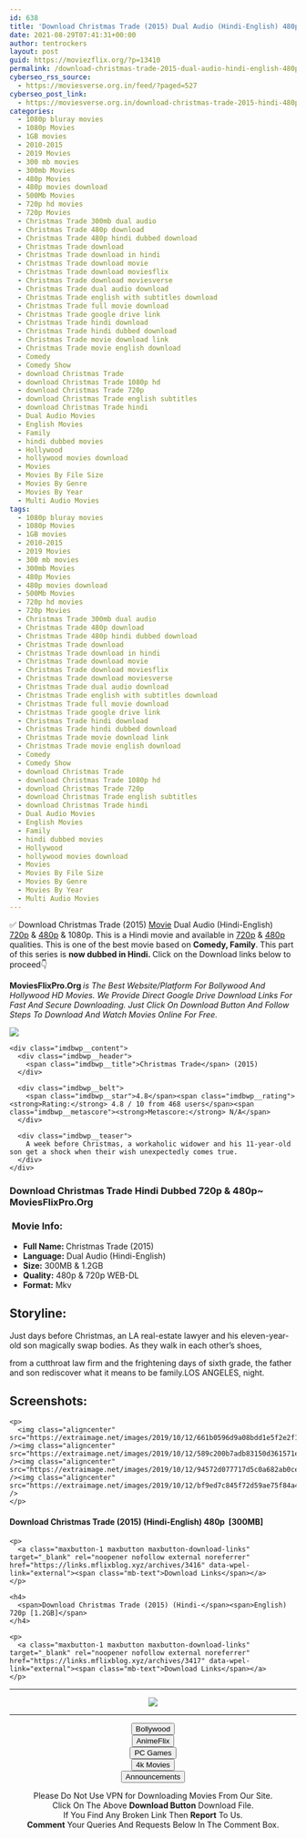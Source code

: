 ```yaml
---
id: 638
title: 'Download Christmas Trade (2015) Dual Audio (Hindi-English) 480p [300MB] || 720p [1.2GB]'
date: 2021-08-29T07:41:31+00:00
author: tentrockers
layout: post
guid: https://moviezflix.org/?p=13410
permalink: /download-christmas-trade-2015-dual-audio-hindi-english-480p-300mb-720p-1-2gb/
cyberseo_rss_source:
  - https://moviesverse.org.in/feed/?paged=527
cyberseo_post_link:
  - https://moviesverse.org.in/download-christmas-trade-2015-hindi-480p-720p/
categories:
  - 1080p bluray movies
  - 1080p Movies
  - 1GB movies
  - 2010-2015
  - 2019 Movies
  - 300 mb movies
  - 300mb Movies
  - 480p Movies
  - 480p movies download
  - 500Mb Movies
  - 720p hd movies
  - 720p Movies
  - Christmas Trade 300mb dual audio
  - Christmas Trade 480p download
  - Christmas Trade 480p hindi dubbed download
  - Christmas Trade download
  - Christmas Trade download in hindi
  - Christmas Trade download movie
  - Christmas Trade download moviesflix
  - Christmas Trade download moviesverse
  - Christmas Trade dual audio download
  - Christmas Trade english with subtitles download
  - Christmas Trade full movie download
  - Christmas Trade google drive link
  - Christmas Trade hindi download
  - Christmas Trade hindi dubbed download
  - Christmas Trade movie download link
  - Christmas Trade movie english download
  - Comedy
  - Comedy Show
  - download Christmas Trade
  - download Christmas Trade 1080p hd
  - download Christmas Trade 720p
  - download Christmas Trade english subtitles
  - download Christmas Trade hindi
  - Dual Audio Movies
  - English Movies
  - Family
  - hindi dubbed movies
  - Hollywood
  - hollywood movies download
  - Movies
  - Movies By File Size
  - Movies By Genre
  - Movies By Year
  - Multi Audio Movies
tags:
  - 1080p bluray movies
  - 1080p Movies
  - 1GB movies
  - 2010-2015
  - 2019 Movies
  - 300 mb movies
  - 300mb Movies
  - 480p Movies
  - 480p movies download
  - 500Mb Movies
  - 720p hd movies
  - 720p Movies
  - Christmas Trade 300mb dual audio
  - Christmas Trade 480p download
  - Christmas Trade 480p hindi dubbed download
  - Christmas Trade download
  - Christmas Trade download in hindi
  - Christmas Trade download movie
  - Christmas Trade download moviesflix
  - Christmas Trade download moviesverse
  - Christmas Trade dual audio download
  - Christmas Trade english with subtitles download
  - Christmas Trade full movie download
  - Christmas Trade google drive link
  - Christmas Trade hindi download
  - Christmas Trade hindi dubbed download
  - Christmas Trade movie download link
  - Christmas Trade movie english download
  - Comedy
  - Comedy Show
  - download Christmas Trade
  - download Christmas Trade 1080p hd
  - download Christmas Trade 720p
  - download Christmas Trade english subtitles
  - download Christmas Trade hindi
  - Dual Audio Movies
  - English Movies
  - Family
  - hindi dubbed movies
  - Hollywood
  - hollywood movies download
  - Movies
  - Movies By File Size
  - Movies By Genre
  - Movies By Year
  - Multi Audio Movies
---
```

<div class="thecontent clearfix">
  <p>
    ✅ Download Christmas Trade (2015) <a href="https://moviesverse.org.in/category/movies/" data-wpel-link="internal">Movie</a> Dual Audio (Hindi-English) <a href="https://moviesverse.org.in/720p-movies/" data-wpel-link="internal">720p</a>&nbsp;&&nbsp;<a href="https://moviesverse.org.in/480p-movies/" data-wpel-link="internal">480p</a> & 1080p. This is a Hindi movie and available in <a href="https://moviesverse.org.in/720p-movies/" data-wpel-link="internal">720p</a>&nbsp;&&nbsp;<a href="https://moviesverse.org.in/480p-movies/" data-wpel-link="internal">480p</a> qualities. This is one of the best movie based on <strong>Comedy, Family</strong>. This part of this series is <strong>now dubbed in <span>Hindi.&nbsp;</span></strong><span>Click on the Download links below to proceed👇</span>
  </p>
  
  <p>
    <strong><span>MoviesFlixPro.Org&nbsp;</span></strong><em>is The Best Website/Platform For Bollywood And Hollywood HD Movies. We Provide Direct Google Drive Download Links For Fast And Secure Downloading. Just Click On Download Button And Follow Steps To&nbsp;Download And Watch Movies Online For Free.</em>
  </p>
  
  <div class="imdbwp imdbwp--movie dark">
    <div class="imdbwp__thumb">
      <a class="imdbwp__link" target="_blank" title="Christmas Trade" href="https://www.imdb.com/title/tt4558194/" rel="nofollow external noopener noreferrer" data-wpel-link="external"><img class="imdbwp__img" src="https://m.media-amazon.com/images/M/MV5BMTQ2MzMyODQzOF5BMl5BanBnXkFtZTgwNDM3NDkyNzE@._V1_SX300.jpg" /></a>
    </div>
    
    <div class="imdbwp__content">
      <div class="imdbwp__header">
        <span class="imdbwp__title">Christmas Trade</span> (2015)
      </div>
      
      <div class="imdbwp__belt">
        <span class="imdbwp__star">4.8</span><span class="imdbwp__rating"><strong>Rating:</strong> 4.8 / 10 from 468 users</span><span class="imdbwp__metascore"><strong>Metascore:</strong> N/A</span>
      </div>
      
      <div class="imdbwp__teaser">
        A week before Christmas, a workaholic widower and his 11-year-old son get a shock when their wish unexpectedly comes true.
      </div>
    </div>
  </div>
  
  <h3>
    <span>Download Christmas Trade Hindi Dubbed 720p & 480p~ MoviesFlixPro.Org</span>
  </h3>
  
  <h3>
    <span>&nbsp;Movie Info:&nbsp;</span>
  </h3>
  
  <ul>
    <li>
      <strong>Full Name: </strong>Christmas Trade (2015)
    </li>
    <li>
      <strong>Language:</strong> Dual Audio (Hindi-English)
    </li>
    <li>
      <strong>Size:</strong> 300MB & 1.2GB
    </li>
    <li>
      <strong>Quality:</strong> 480p & 720p WEB-DL
    </li>
    <li>
      <strong>Format:</strong>&nbsp;Mkv
    </li>
  </ul>
  
  <h2>
    <span>Storyline:</span>
  </h2>
  
  <p>
    Just days before Christmas, an LA real-estate lawyer and his eleven-year-old son magically swap bodies. As they walk in each other’s shoes,
  </p>
  
  <div>
    from a cutthroat law firm and the frightening days of sixth grade, the father and son rediscover what it means to be family.LOS ANGELES, night.
  </div>
  
  <div class="summary_text">
    <h2>
      <span>Screenshots:</span>
    </h2>
    
    <p>
      <img class="aligncenter" src="https://extraimage.net/images/2019/10/12/661b0596d9a08bdd1e5f2e2f11424be6.png" /><img class="aligncenter" src="https://extraimage.net/images/2019/10/12/589c200b7adb83150d361571e7379f4e.png" /><img class="aligncenter" src="https://extraimage.net/images/2019/10/12/94572d077717d5c0a682ab0ce10fa4c9.png" /><img class="aligncenter" src="https://extraimage.net/images/2019/10/12/bf9ed7c845f72d59ae75f84a48c2cfca.png" />
    </p>
  </div>
  
  <div class="inline canwrap">
    <h4>
      <span>Download Christmas Trade (2015) (Hindi-English) </span><span>480p&nbsp; [300MB]</span>
    </h4>
    
    <p>
      <a class="maxbutton-1 maxbutton maxbutton-download-links" target="_blank" rel="noopener nofollow external noreferrer" href="https://links.mflixblog.xyz/archives/3416" data-wpel-link="external"><span class="mb-text">Download Links</span></a>
    </p>
    
    <h4>
      <span>Download Christmas Trade (2015) (Hindi-</span><span>English) 720p [1.2GB]</span>
    </h4>
    
    <p>
      <a class="maxbutton-1 maxbutton maxbutton-download-links" target="_blank" rel="noopener nofollow external noreferrer" href="https://links.mflixblog.xyz/archives/3417" data-wpel-link="external"><span class="mb-text">Download Links</span></a>
    </p>
  </div>
</div>

<center>
  </p> 
  
  <hr />
  
  <p>
    <a href="http://gdrivepro.xyz/join.php" data-wpel-link="external" target="_blank" rel="nofollow external noopener noreferrer"><img src="https://i.imgur.com/FhMdWdW.png" /></a>
  </p>
  
  <hr />
  
  <p>
    <a href="https://dogemovies.xyz" target="_blank" data-wpel-link="external" rel="nofollow external noopener noreferrer"><button class="button button5">Bollywood</button></a><br /> <a href="https://animeflix.in" target="_blank" data-wpel-link="external" rel="nofollow external noopener noreferrer"><button class="button button5">AnimeFlix</button></a><br /> <a href="https://gamesflix.net/" target="_blank" data-wpel-link="external" rel="nofollow external noopener noreferrer"><button class="button button5">PC Games</button></a><br /> <a href="https://uhdmovies.in" target="_blank" data-wpel-link="external" rel="nofollow external noopener noreferrer"><button class="button button5">4k Movies</button></a><br /> <a href="https://moviesverse.org.in/announcements/" target="_blank" data-wpel-link="internal" rel="noopener"><button class="button button5">Announcements</button></a>
  </p>
  
  <div class="alert alert-danger">
    Please Do Not Use VPN for Downloading Movies From Our Site.
  </div>
  
  <div class="alert alert-success">
    Click On The Above <strong>Download Button</strong> Download File.
  </div>
  
  <div class="alert alert-warning">
    If You Find Any Broken Link Then <strong>Report</strong> To Us.
  </div>
  
  <div class="alert alert-info">
    <strong>Comment</strong> Your Queries And Requests Below In The Comment Box.
  </div>
  
  <p>
    </center>
  </p>